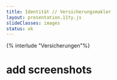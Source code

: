 ```yaml
---
title: Identität // Versicherungsmakler
layout: presentation.11ty.js
slideClasses: images
status: ok
---
```


{% interlude "Versicherungen"%}
# add screenshots